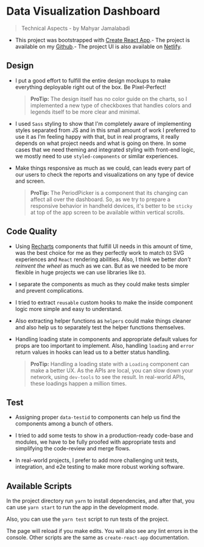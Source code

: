 # Data Visualization Dashboard

> Technical Aspects - by Mahyar Jamalabadi

- This project was bootstrapped with [Create React App](https://github.com/facebook/create-react-app).- The project is available on my [Github](https://github.com/MahyarJ/data-visualization-dashboard).- The project UI is also available on [Netlify](https://dv-dashboard.netlify.app//).

## Design

- I put a good effort to fulfill the entire design mockups to make everything deployable right out of the box. Be Pixel-Perfect!

  > **ProTip:** The design itself has no color guide on the charts, so I implemented a new type of checkboxes that handles colors and legends itself to be more clear and minimal.

- I used `Sass` styling to show that I'm completely aware of implementing styles separated from JS and in this small amount of work I preferred to use it as I'm feeling happy with that, but in real programs, it really depends on what project needs and what is going on there. In some cases that we need theming and integrated styling with front-end logic, we mostly need to use `styled-components` or similar experiences.

- Make things responsive as much as we could, can leads every part of our users to check the reports and visualizations on any type of device and screen.

  > **ProTip:** The PeriodPicker is a component that its changing can affect all over the dashboard. So, as we try to prepare a responsive behavior in handheld devices, it's better to be `sticky` at top of the app screen to be available within vertical scrolls.

## Code Quality

- Using [Recharts](https://recharts.org/) components that fulfill UI needs in this amount of time, was the best choice for me as they perfectly work to match `D3` SVG experiences and `React` rendering abilities. Also, I think we better _don't reinvent the wheel_ as much as we can. But as we needed to be more flexible in huge projects we can use libraries like `D3`.

- I separate the components as much as they could make tests simpler and prevent complications.

- I tried to extract `reusable` custom hooks to make the inside component logic more simple and easy to understand.

- Also extracting helper functions as `helpers` could make things cleaner and also help us to separately test the helper functions themselves.

- Handling loading state in components and appropriate default values for props are too important to implement. Also, handling `loading` and `error` return values in hooks can lead us to a better status handling.

  > **ProTip:** Handling a loading state with a `Loading` component can make a better UX. As the APIs are local, you can slow down your network, using `dev-tools` to see the result. In real-world APIs, these loadings happen a million times.

## Test

- Assigning proper `data-testid` to components can help us find the components among a bunch of others.

- I tried to add some tests to show in a production-ready code-base and modules, we have to be fully proofed with appropriate tests and simplifying the code-review and merge flows.

- In real-world projects, I prefer to add more challenging unit tests, integration, and e2e testing to make more robust working software.

## Available Scripts

In the project directory run `yarn` to install dependencies, and after that, you can use
`yarn start`
to run the app in the development mode.

Also, you can use the `yarn test` script to run tests of the project.

The page will reload if you make edits.
You will also see any lint errors in the console.
Other scripts are the same as `create-react-app` documentation.
